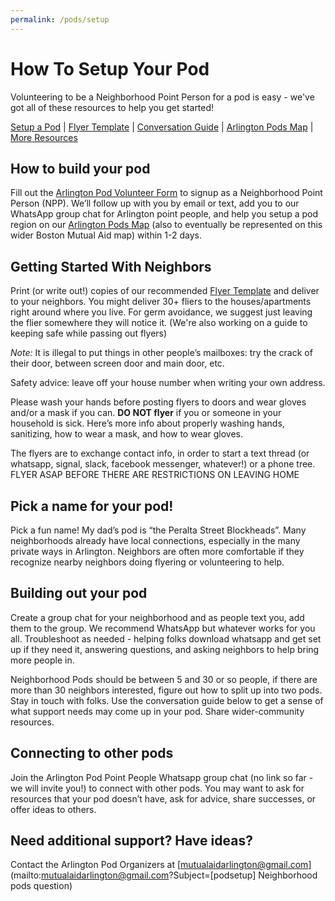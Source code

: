 ```yaml
---
permalink: /pods/setup
---
```


# How To Setup Your Pod

Volunteering to be a Neighborhood Point Person for a pod is easy - we've got all of these resources to help you get started!

[Setup a Pod](/pods/setup) | [Flyer Template](/pods/flyer) | [Conversation Guide](/pods/conversation) | [Arlington Pods Map](/pods/map) | [More Resources](/pods/resources)

## How to build your pod

Fill out the [Arlington Pod Volunteer Form](https://docs.google.com/forms/d/e/1FAIpQLSeBp1E8eVqW1OqDKWHoygncmGdjNieRRVBexVavlRg9YP6U7A/viewform?usp=sf_link) to signup as a Neighborhood Point Person (NPP). We’ll follow up with you by email or text, add you to our WhatsApp group chat for Arlington point people, and help you setup a pod region on our [Arlington Pods Map](/pods/map) (also to eventually be represented on this wider Boston Mutual Aid map) within 1-2 days. 

## Getting Started With Neighbors

Print (or write out!) copies of our recommended [Flyer Template](/pods/flyer) and deliver to your neighbors. You might deliver 30+ fliers to the houses/apartments right around where you live. For germ avoidance, we suggest just leaving the flier somewhere they will notice it.  (We're also working on a guide to keeping safe while passing out flyers)

_Note:_ It is illegal to put things in other people’s mailboxes: try the crack of their door, between screen door and main door, etc.

Safety advice: leave off your house number when writing your own address.

Please wash your hands before posting flyers to doors and wear gloves and/or a mask if you can. **DO NOT flyer** if you or someone in your household is sick. Here’s more info about properly washing hands, sanitizing, how to wear a mask, and how to wear gloves.

The flyers are to exchange contact info, in order to start a text thread (or whatsapp, signal, slack, facebook messenger, whatever!) or a phone tree. 
FLYER ASAP BEFORE THERE ARE RESTRICTIONS ON LEAVING HOME

## Pick a name for your pod!

Pick a fun name! My dad’s pod is “the Peralta Street Blockheads”.  Many neighborhoods already have local connections, especially in the many private ways in Arlington.  Neighbors are often more comfortable if they recognize nearby neighbors doing flyering or volunteering to help.

## Building out your pod

Create a group chat for your neighborhood and as people text you, add them to the group. We recommend WhatsApp but whatever works for you all.
Troubleshoot as needed - helping folks download whatsapp and get set up if they need it, answering questions, and asking neighbors to help bring more people in. 

Neighborhood Pods should be between 5 and 30 or so people, if there are more than 30 neighbors interested, figure out how to split up into two pods.
Stay in touch with folks. Use the conversation guide below to get a sense of what support needs may come up in your pod. Share wider-community resources.

## Connecting to other pods

Join the Arlington Pod Point People Whatsapp group chat (no link so far - we will invite you!) to connect with other pods. You may want to ask for resources that your pod doesn’t have, ask for advice, share successes, or offer ideas to others.

## Need additional support? Have ideas?

Contact the Arlington Pod Organizers at [mutualaidarlington@gmail.com](mailto:mutualaidarlington@gmail.com?Subject=[podsetup] Neighborhood pods question)